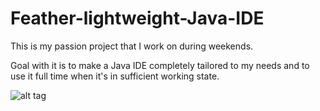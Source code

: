 # Feather-lightweight-Java-IDE
 This is my passion project that I work on during weekends. 
 
 
 Goal with it is to make a Java IDE completely tailored to my needs and to use it full time when it's in sufficient working state.

![alt tag](http://s21.postimg.org/w7jhgnctz/main.jpg)
